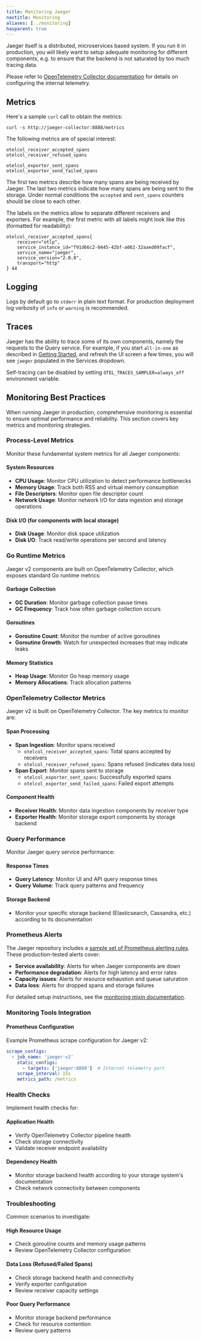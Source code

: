 ```yaml
---
title: Monitoring Jaeger
navtitle: Monitoring
aliases: [../monitoring]
hasparent: true
---
```


Jaeger itself is a distributed, microservices based system. If you run it in production, you will likely want to setup adequate monitoring for different components, e.g. to ensure that the backend is not saturated by too much tracing data.

Please refer to [OpenTelemetry Collector documentation](https://opentelemetry.io/docs/collector/internal-telemetry/) for details on configuring the internal telemetry.

## Metrics

Here's a sample `curl` call to obtain the metrics:

```
curl -s http://jaeger-collector:8888/metrics
```

The following metrics are of special interest:

```
otelcol_receiver_accepted_spans
otelcol_receiver_refused_spans

otelcol_exporter_sent_spans
otelcol_exporter_send_failed_spans
```

The first two metrics describe how many spans are being received by Jaeger. The last two metrics indicate how many spans are being sent to the storage. Under normal conditions the `accepted` and `sent_spans` counters should be close to each other.

The labels on the metrics allow to separate different receivers and exporters. For example, the first metric with all labels might look like this (formatted for readability):

```
otelcol_receiver_accepted_spans{
    receiver="otlp",
    service_instance_id="f91d66c2-0445-42bf-a062-32aaed09facf",
    service_name="jaeger",
    service_version="2.0.0",
    transport="http"
} 44
```

## Logging

Logs by default go to `stderr` in plain text format. For production deployment log verbosity of `info` or `warning` is recommended.

## Traces

Jaeger has the ability to trace some of its own components, namely the requests to the Query service. For example, if you start `all-in-one` as described in [Getting Started](../../getting-started/), and refresh the UI screen a few times, you will see `jaeger` populated in the Services dropdown.

Self-tracing can be disabled by setting `OTEL_TRACES_SAMPLER=always_off` environment variable.

## Monitoring Best Practices

When running Jaeger in production, comprehensive monitoring is essential to ensure optimal performance and reliability. This section covers key metrics and monitoring strategies.

### Process-Level Metrics

Monitor these fundamental system metrics for all Jaeger components:

#### System Resources
- **CPU Usage**: Monitor CPU utilization to detect performance bottlenecks
- **Memory Usage**: Track both RSS and virtual memory consumption
- **File Descriptors**: Monitor open file descriptor count
- **Network Usage**: Monitor network I/O for data ingestion and storage operations

#### Disk I/O (for components with local storage)
- **Disk Usage**: Monitor disk space utilization
- **Disk I/O**: Track read/write operations per second and latency

### Go Runtime Metrics

Jaeger v2 components are built on OpenTelemetry Collector, which exposes standard Go runtime metrics:

#### Garbage Collection
- **GC Duration**: Monitor garbage collection pause times
- **GC Frequency**: Track how often garbage collection occurs

#### Goroutines
- **Goroutine Count**: Monitor the number of active goroutines
- **Goroutine Growth**: Watch for unexpected increases that may indicate leaks

#### Memory Statistics
- **Heap Usage**: Monitor Go heap memory usage
- **Memory Allocations**: Track allocation patterns

### OpenTelemetry Collector Metrics

Jaeger v2 is built on OpenTelemetry Collector. The key metrics to monitor are:

#### Span Processing
- **Span Ingestion**: Monitor spans received
  - `otelcol_receiver_accepted_spans`: Total spans accepted by receivers
  - `otelcol_receiver_refused_spans`: Spans refused (indicates data loss)
- **Span Export**: Monitor spans sent to storage
  - `otelcol_exporter_sent_spans`: Successfully exported spans
  - `otelcol_exporter_send_failed_spans`: Failed export attempts

#### Component Health
- **Receiver Health**: Monitor data ingestion components by receiver type
- **Exporter Health**: Monitor storage export components by storage backend

### Query Performance

Monitor Jaeger query service performance:

#### Response Times
- **Query Latency**: Monitor UI and API query response times
- **Query Volume**: Track query patterns and frequency

#### Storage Backend
- Monitor your specific storage backend (Elasticsearch, Cassandra, etc.) according to its documentation

### Prometheus Alerts

The Jaeger repository includes a [sample set of Prometheus alerting rules](https://github.com/jaegertracing/jaeger/tree/v2.10.0/monitoring/jaeger-mixin). These production-tested alerts cover:

- **Service availability**: Alerts for when Jaeger components are down
- **Performance degradation**: Alerts for high latency and error rates
- **Capacity issues**: Alerts for resource exhaustion and queue saturation
- **Data loss**: Alerts for dropped spans and storage failures

For detailed setup instructions, see the [monitoring mixin documentation](https://github.com/jaegertracing/jaeger/tree/v2.10.0/monitoring/jaeger-mixin).

### Monitoring Tools Integration

#### Prometheus Configuration
Example Prometheus scrape configuration for Jaeger v2:

```yaml
scrape_configs:
  - job_name: 'jaeger-v2'
    static_configs:
      - targets: ['jaeger:8888']  # Internal telemetry port
    scrape_interval: 15s
    metrics_path: /metrics
```

### Health Checks

Implement health checks for:

#### Application Health
- Verify OpenTelemetry Collector pipeline health
- Check storage connectivity
- Validate receiver endpoint availability

#### Dependency Health
- Monitor storage backend health according to your storage system's documentation
- Check network connectivity between components

### Troubleshooting

Common scenarios to investigate:

#### High Resource Usage
- Check goroutine counts and memory usage patterns
- Review OpenTelemetry Collector configuration

#### Data Loss (Refused/Failed Spans)
- Check storage backend health and connectivity
- Verify exporter configuration
- Review receiver capacity settings

#### Poor Query Performance
- Monitor storage backend performance
- Check for resource contention
- Review query patterns
